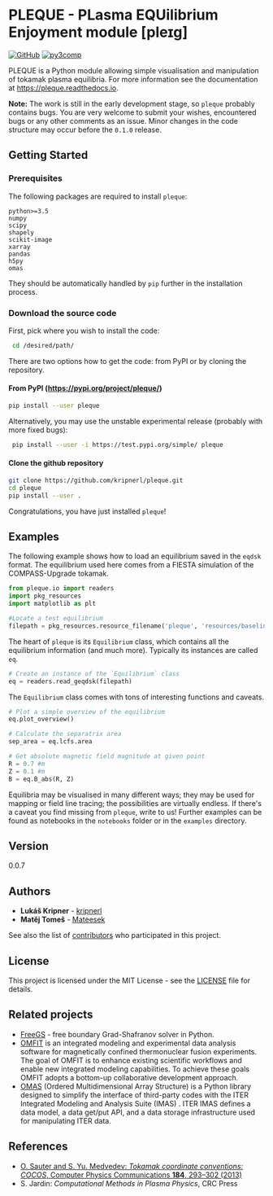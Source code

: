 # PLEQUE - **PL**asma **EQU**ilibrium **E**njoyment module \[pleɪɡ\]
[![GitHub](https://img.shields.io/github/license/mashape/apistatus.svg)](https://img.shields.io/github/license/mashape/apistatus.svg)
[![py3comp](https://img.shields.io/badge/py3-compatible-brightgreen.svg)](https://img.shields.io/badge/py3-compatible-brightgreen.svg)

PLEQUE is a Python module allowing simple visualisation and manipulation of tokamak plasma equilibria.
For more information see the documentation at https://pleque.readthedocs.io.

**Note:** The work is still in the early development stage, so `pleque` probably contains bugs. You are very welcome to submit your wishes, encountered bugs or any other comments as an issue. Minor changes in the code structure may occur before the `0.1.0` release. 

## Getting Started

### Prerequisites

The following packages are required to install `pleque`:

```
python>=3.5
numpy
scipy
shapely
scikit-image
xarray
pandas
h5py
omas
```
They should be automatically handled by `pip` further in the installation process.  

### Download the source code

 First, pick where you wish to install the code:
```bash
 cd /desired/path/
```

There are two options how to get the code: from PyPI or by cloning the repository.


#### From PyPI (https://pypi.org/project/pleque/)
```bash
pip install --user pleque
```
Alternatively, you may use the unstable experimental release (probably with more fixed bugs):
```bash
 pip install --user -i https://test.pypi.org/simple/ pleque
```

#### Clone the github repository

```bash
git clone https://github.com/kripnerl/pleque.git
cd pleque
pip install --user .
```
 Congratulations, you have just installed `pleque`!

## Examples

The following example shows how to load an equilibrium saved in the `eqdsk` format. The equilibrium used here comes from a FIESTA simulation of the COMPASS-Upgrade tokamak.

```python
from pleque.io import readers
import pkg_resources
import matplotlib as plt

#Locate a test equilibrium
filepath = pkg_resources.resource_filename('pleque', 'resources/baseline_eqdsk')
```
The heart of `pleque` is its `Equilibrium` class, which contains all the equilibrium information (and much more). Typically its instances are called `eq`.

```python
# Create an instance of the `Equilibrium` class
eq = readers.read_geqdsk(filepath)
```
The `Equilibrium` class comes with tons of interesting functions and caveats.

```python
# Plot a simple overview of the equilibrium
eq.plot_overview()

# Calculate the separatrix area
sep_area = eq.lcfs.area

# Get absolute magnetic field magnitude at given point
R = 0.7 #m
Z = 0.1 #m
B = eq.B_abs(R, Z)
```

Equilibria may be visualised in many different ways; they may be used for mapping or field line tracing; the possibilities are virtually endless. If there's a caveat you find missing from `pleque`, write to us! Further examples can be found as notebooks in the `notebooks` folder or in the `examples` directory. 

## Version

0.0.7

## Authors

* **Lukáš Kripner** - [kripnerl](https://github.com/kripnerl)
* **Matěj Tomeš** - [Mateesek](https://github.com/MatejTomes)

See also the list of [contributors](https://github.com/kripnerl/pleque/graphs/contributors) who participated in this project.

## License

This project is licensed under the MIT License - see the [LICENSE](LICENSE) file for details.

## Related projects

* [FreeGS](https://github.com/bendudson/freegs) - free boundary Grad-Shafranov solver in Python.
* [OMFIT](https://gafusion.github.io/OMFIT-source/) is an integrated modeling and experimental data analysis software for magnetically confined thermonuclear fusion experiments. The goal of OMFIT is to enhance existing scientific workflows and enable new integrated modeling capabilities. To achieve these goals OMFIT adopts a bottom-up collaborative development approach.
* [OMAS](https://gafusion.github.io/omas/) (Ordered Multidimensional Array Structure) is a Python library designed to simplify the interface of third-party codes with the ITER Integrated Modeling and Analysis Suite (IMAS) . ITER IMAS defines a data model, a data get/put API, and a data storage infrastructure used for manipulating ITER data.

## References
* [O. Sauter and S. Yu. Medvedev: *Tokamak coordinate conventions: COCOS*, Computer Physics Communications **184**, 293–302 (2013)](https://www.sciencedirect.com/science/article/pii/S0010465512002962)
* S. Jardin: *Computational Methods in Plasma Physics*, CRC Press
